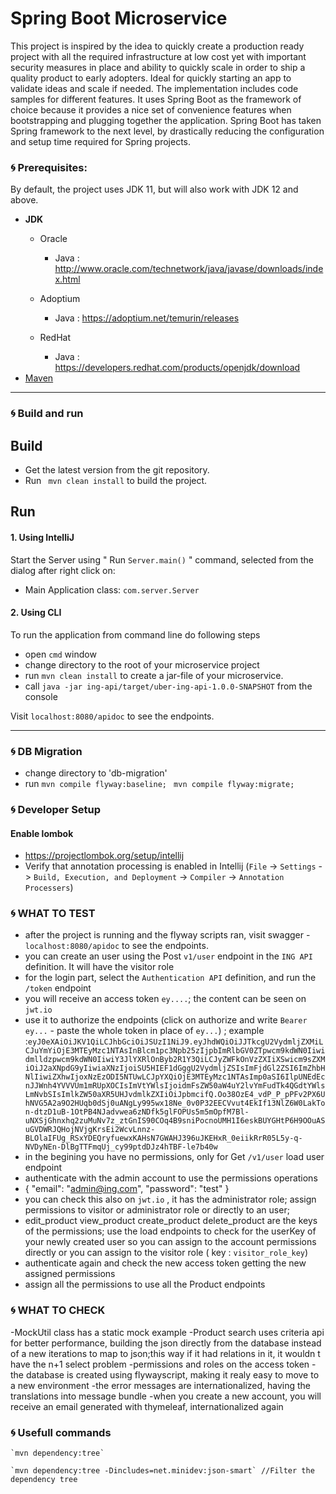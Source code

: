 # Spring Boot Microservice

This project is inspired by the idea to quickly create a production ready project with all the required infrastructure at low cost yet with important security measures in place and ability to quickly scale in order to ship a quality product to early adopters. Ideal for quickly starting an app to validate ideas and scale if needed. The implementation includes code samples for different features. It uses Spring Boot as the framework of choice because it provides a nice set of convenience features when bootstrapping and plugging together the application. Spring Boot has taken Spring framework to the next level, by drastically reducing the configuration and setup time required for Spring projects. 

### 🌀 Prerequisites:
By default, the project uses JDK 11, but will also work with JDK 12 and above.

* **JDK**
  - Oracle
    - Java : http://www.oracle.com/technetwork/java/javase/downloads/index.html
  - Adoptium
    - Java : https://adoptium.net/temurin/releases
 
  - RedHat
    - Java : https://developers.redhat.com/products/openjdk/download
* [Maven](https://maven.apache.org/)
---------------
### 🌀 Build and run

Build
---------------
* Get the latest version from the git repository.
* Run ` mvn clean install` to build the project.


Run
---------------
#### 1. Using IntelliJ
Start the Server using  " Run `Server.main()` " command, selected from the dialog after right click on:
- Main Application class: `com.server.Server`

#### 2. Using CLI
To run the application from command line do following steps
- open `cmd` window
- change directory to the root of your microservice project
- run `mvn clean install` to create a jar-file of your microservice.
- call `java -jar ing-api/target/uber-ing-api-1.0.0-SNAPSHOT` from the console

Visit `localhost:8080/apidoc` to see the endpoints.

---------------
### 🌀 DB Migration
- change directory to 'db-migration'
- run
`mvn compile flyway:baseline; `
`mvn compile flyway:migrate; `

### 🌀 Developer Setup
#### Enable lombok

- https://projectlombok.org/setup/intellij
- Verify that annotation processing is enabled in Intellij (`File` -> `Settings` -> `Build, Execution, and Deployment`
  -> `Compiler` -> `Annotation Processers`)

### 🌀 WHAT TO TEST

- after the project is running and the flyway scripts ran, visit swagger - `localhost:8080/apidoc` to see the endpoints.
- you can create an user using the Post `v1/user` endpoint in the `ING API` definition. It will have the visitor role
- for the login part, select the `Authentication API` definition, and run the `/token` endpoint
- you will receive an access token `ey....`; the content can be seen on `jwt.io`
- use it to authorize the endpoints (click on authorize and write `Bearer ey...` - paste the whole token in place of `ey...`) ; example :`eyJ0eXAiOiJKV1QiLCJhbGciOiJSUzI1NiJ9.eyJhdWQiOiJJTkcgU2VydmljZXMiLCJuYmYiOjE3MTEyMzc1NTAsInBlcm1pc3Npb25zIjpbImRlbGV0ZTpwcm9kdWN0Iiwidmlldzpwcm9kdWN0IiwiY3JlYXRlOnByb2R1Y3QiLCJyZWFkOnVzZXIiXSwicm9sZXMiOiJ2aXNpdG9yIiwiaXNzIjoiSU5HIEF1dGggU2VydmljZSIsImFjdGl2ZSI6ImZhbHNlIiwiZXhwIjoxNzEzODI5NTUwLCJpYXQiOjE3MTEyMzc1NTAsImp0aSI6IlpUNEdEcnJJWnh4YVVVUm1mRUpXOCIsImVtYWlsIjoidmFsZW50aW4uY2lvYmFudTk4QGdtYWlsLmNvbSIsImlkZW50aXR5UHJvdmlkZXIiOiJpbmcifQ.Oo38OzE4_vdP_P_pPFv2PX6UhNVG5A2a9O2HUqb0dSj0uANgLy995wx18Ne_0v0P32EECVvut4EkIf13NlZ6W0LakTon-dtzD1uB-1OtPB4NJadvwea6zNDfk5glFOPUs5m5mOpfM7Bl-uNXSjGhnxhq2zuMuNv7z_ztGnIS90COq4B9sniPocnoUMH1I6eskBUYGHtP6H9OOuASuGVDWRJQHojNVjgKrsEi2WcvLnnz-BLOlaIFUg_RSxYDEQryfuewxKAHsN7GWAHJ396uJKEHxR_0eiikRrR05L5y-q-NVDyNEn-DlBgTTFmqUj_cy99ptdDJz4hTBF-le7b40w`
- in the begining you have no permissions, only for Get `/v1/user` load user endpoint
- authenticate with the admin account to use the permissions operations
- {
  "email": "admin@ing.com",
  "password": "test"
  }
- you can check this also on `jwt.io` , it has the administrator role; assign permissions to visitor or administrator role or directly to an user; 
- edit_product
  view_product
  create_product
  delete_product
are the keys of the permissions; use the load endpoints to check for the userKey of your newly created user so you can assign to the account permissions directly or you can assign to the visitor role ( key : `visitor_role_key`)
- authenticate again and check the new access token getting the new assigned permissions
- assign all the permissions to use all the Product endpoints

### 🌀 WHAT TO CHECK
-MockUtil class has a static mock example
-Product search uses criteria api for better performance, building the json directly from the database instead of a new iterations to map to json;this way if it had relations in it, it wouldn t have the n+1 select problem
-permissions and roles on the access token
-the database is created using flywayscript, making it realy easy to move to a new environment
-the error messages are internationalized, having the translations into message bundle
-when you create a new account, you will receive an email generated with thymeleaf, internationalized again

### 🌀 Usefull commands
    `mvn dependency:tree`
 
    `mvn dependency:tree -Dincludes=net.minidev:json-smart` //Filter the dependency tree
